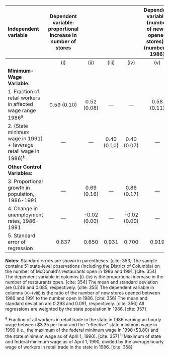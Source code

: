 | Independent variable | Dependent variable: proportional increase in number of stores |  |  |  | Dependent variable: (number of newly opened stores) + (number in 1986) |  |  |  |
| :--- | :---: | :---: | :---: | :---: | :---: | :---: | :---: | :---: |
|  | (i) | (ii) | (iii) | (iv) | (v) | (vi) | (vii) | (viii) |
| **Minimum-Wage Variable:** |  |  |  |  |  |  |  |  |
| 1. Fraction of retail workers in affected wage range 1986<sup>a</sup> | 0.59 (0.10) | 0.52 (0.08) | — | — | 0.58 (0.11) | 0.54 (0.10) | — | — |
| 2. (State minimum wage in 1991) + (average retail wage in 1986)<sup>b</sup> | — | — | 0.40 (0.10) | 0.40 (0.07) | — | — | 0.26 (0.11) | 0.26 (0.10) |
| **Other Control Variables:** |  |  |  |  |  |  |  |  |
| 3. Proportional growth in population, 1986-1991 | — | 0.69 (0.16) | — | 0.86 (0.17) | — | 0.43 (0.20) | — | 0.62 (0.23) |
| 4. Change in unemployment rates, 1986-1991 | — | -0.02 (0.00) | — | -0.02 (0.00) | — | -0.02 (0.01) | — | -0.02 (0.01) |
| 5. Standard error of regression | 0.837 | 0.650 | 0.931 | 0.700 | 0.919 | 0.811 | 1.078 | 0.957 |

**Notes:** Standard errors are shown in parentheses. [cite: 353] The sample contains 51 state-level observations (including the District of Columbia) on the number of McDonald's restaurants open in 1986 and 1991. [cite: 354] The dependent variable in columns (i)-(iv) is the proportional increase in the number of restaurants open. [cite: 354] The mean and standard deviation are 0.246 and 0.085, respectively. [cite: 355] The dependent variable in columns (v)-(viii) is the ratio of the number of new stores opened between 1986 and 1991 to the number open in 1986. [cite: 356] The mean and standard deviation are 0.293 and 0.091, respectively. [cite: 356] All regressions are weighted by the state population in 1986. [cite: 357]

<sup>a</sup> Fraction of all workers in retail trade in the state in 1986 earning an hourly wage between $3.35 per hour and the "effective" state minimum wage in 1990 (i.e., the maximum of the federal minimum wage in 1990 ($3.80) and the state minimum wage as of April 1, 1990). [cite: 357]
<sup>b</sup> Maximum of state and federal minimum wage as of April 1, 1990, divided by the average hourly wage of workers in retail trade in the state in 1986. [cite: 358]